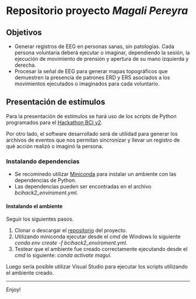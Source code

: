 # Repositorio proyecto *Magali Pereyra*

## Objetivos

- Generar registros de EEG en personas sanas, sin patologías. Cada persona voluntaria deberá ejecutar o imaginar, dependiendo la sesión, la ejecución de movimiento de prensión y apertura de su mano izquierda y derecha.
- Procesar la señal de EEG para generar mapas topográficos que demuestren la presencia de patrones ERD y ERS asociados a los movimientos ejecutados o imaginados para cada voluntario.

## Presentación de estímulos

Para la presentación de estímulos se hará uso de los scripts de Python programados para el [Hackathon BCI v2](https://github.com/lucasbaldezzari/bcihack2).

Por otro lado, el software desarrollado será de utilidad para generar los archivos de eventos que nos permitan sincronizar y llevar un registro de qué acción realizó o imaginó la persona.

### Instalando dependencias

- Se recominedo utilizar [Miniconda](https://docs.anaconda.com/miniconda/) para instalar un ambiente con las dependencias de Python.
- Las dependencias pueden ser encontradas en el archivo *bcihack2_enviroment.yml*.

#### Instalando el ambiente

Seguir los siguientes pasos.

1. Clonar o descargar el [repositorio](https://github.com/lucasbaldezzari/maguiproject) del proyecto.
2. Utilizando miniconda ejecutar desde el *cmd* de Windows lo siguiente *conda env create -f bcihack2_enviroment.yml*.
3. Testear que el ambiente fue creado correctamente ejecutando desde el *cmd* lo siguiente: *conda activate magui*.

Luego sería posible utilizar Visual Studio para ejecutar los scripts utilizando el ambiente creado.

---

Enjoy!
